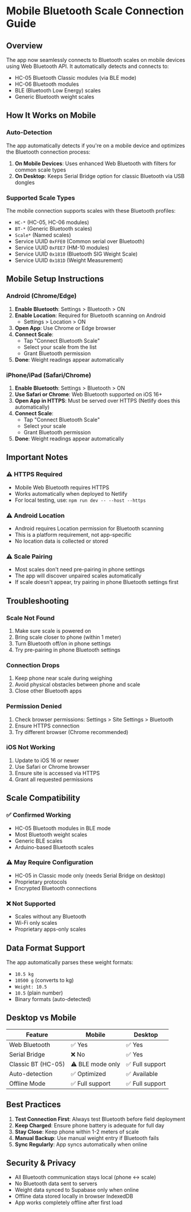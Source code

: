 # Mobile Bluetooth Scale Connection Guide

## Overview

The app now seamlessly connects to Bluetooth scales on mobile devices using Web Bluetooth API. It automatically detects and connects to:

- HC-05 Bluetooth Classic modules (via BLE mode)
- HC-06 Bluetooth modules
- BLE (Bluetooth Low Energy) scales
- Generic Bluetooth weight scales

## How It Works on Mobile

### Auto-Detection
The app automatically detects if you're on a mobile device and optimizes the Bluetooth connection process:

1. **On Mobile Devices**: Uses enhanced Web Bluetooth with filters for common scale types
2. **On Desktop**: Keeps Serial Bridge option for classic Bluetooth via USB dongles

### Supported Scale Types

The mobile connection supports scales with these Bluetooth profiles:
- `HC-*` (HC-05, HC-06 modules)
- `BT-*` (Generic Bluetooth scales)
- `Scale*` (Named scales)
- Service UUID `0xFFE0` (Common serial over Bluetooth)
- Service UUID `0xFEE7` (HM-10 modules)
- Service UUID `0x1810` (Bluetooth SIG Weight Scale)
- Service UUID `0x181D` (Weight Measurement)

## Mobile Setup Instructions

### Android (Chrome/Edge)

1. **Enable Bluetooth**: Settings > Bluetooth > ON
2. **Enable Location**: Required for Bluetooth scanning on Android
   - Settings > Location > ON
3. **Open App**: Use Chrome or Edge browser
4. **Connect Scale**:
   - Tap "Connect Bluetooth Scale"
   - Select your scale from the list
   - Grant Bluetooth permission
5. **Done**: Weight readings appear automatically

### iPhone/iPad (Safari/Chrome)

1. **Enable Bluetooth**: Settings > Bluetooth > ON
2. **Use Safari or Chrome**: Web Bluetooth supported on iOS 16+
3. **Open App in HTTPS**: Must be served over HTTPS (Netlify does this automatically)
4. **Connect Scale**:
   - Tap "Connect Bluetooth Scale"
   - Select your scale
   - Grant Bluetooth permission
5. **Done**: Weight readings appear automatically

## Important Notes

### ⚠️ HTTPS Required
- Mobile Web Bluetooth requires HTTPS
- Works automatically when deployed to Netlify
- For local testing, use: `npm run dev -- --host --https`

### ⚠️ Android Location
- Android requires Location permission for Bluetooth scanning
- This is a platform requirement, not app-specific
- No location data is collected or stored

### ⚠️ Scale Pairing
- Most scales don't need pre-pairing in phone settings
- The app will discover unpaired scales automatically
- If scale doesn't appear, try pairing in phone Bluetooth settings first

## Troubleshooting

### Scale Not Found
1. Make sure scale is powered on
2. Bring scale closer to phone (within 1 meter)
3. Turn Bluetooth off/on in phone settings
4. Try pre-pairing in phone Bluetooth settings

### Connection Drops
1. Keep phone near scale during weighing
2. Avoid physical obstacles between phone and scale
3. Close other Bluetooth apps

### Permission Denied
1. Check browser permissions: Settings > Site Settings > Bluetooth
2. Ensure HTTPS connection
3. Try different browser (Chrome recommended)

### iOS Not Working
1. Update to iOS 16 or newer
2. Use Safari or Chrome browser
3. Ensure site is accessed via HTTPS
4. Grant all requested permissions

## Scale Compatibility

### ✅ Confirmed Working
- HC-05 Bluetooth modules in BLE mode
- Most Bluetooth weight scales
- Generic BLE scales
- Arduino-based Bluetooth scales

### ⚠️ May Require Configuration
- HC-05 in Classic mode only (needs Serial Bridge on desktop)
- Proprietary protocols
- Encrypted Bluetooth connections

### ❌ Not Supported
- Scales without any Bluetooth
- Wi-Fi only scales
- Proprietary apps-only scales

## Data Format Support

The app automatically parses these weight formats:
- `10.5 kg`
- `10500 g` (converts to kg)
- `Weight: 10.5`
- `10.5` (plain number)
- Binary formats (auto-detected)

## Desktop vs Mobile

| Feature | Mobile | Desktop |
|---------|--------|---------|
| Web Bluetooth | ✅ Yes | ✅ Yes |
| Serial Bridge | ❌ No | ✅ Yes |
| Classic BT (HC-05) | ⚠️ BLE mode only | ✅ Full support |
| Auto-detection | ✅ Optimized | ✅ Available |
| Offline Mode | ✅ Full support | ✅ Full support |

## Best Practices

1. **Test Connection First**: Always test Bluetooth before field deployment
2. **Keep Charged**: Ensure phone battery is adequate for full day
3. **Stay Close**: Keep phone within 1-2 meters of scale
4. **Manual Backup**: Use manual weight entry if Bluetooth fails
5. **Sync Regularly**: App syncs automatically when online

## Security & Privacy

- All Bluetooth communication stays local (phone ↔ scale)
- No Bluetooth data sent to servers
- Weight data synced to Supabase only when online
- Offline data stored locally in browser IndexedDB
- App works completely offline after first load
